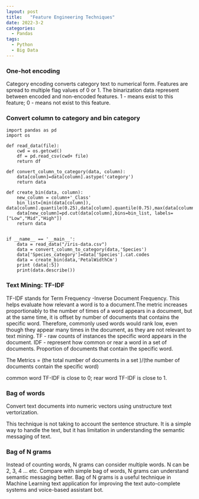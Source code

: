 ```yaml
---
layout: post
title:   "Feature Engineering Techniques"
date: 2022-3-2
categories:
  - Pandas
tags:
  - Python
  - Big Data
---
```


### One-hot encoding
Category encoding converts category text to numerical form.
Features are spread to multiple flag values of 0 or 1.
The binarization data represent between encoded and non-encoded features.
1 - means exist to this feature; 0 - means not exist to this feature.

### Convert column to category and bin category

```
import pandas as pd
import os

def read_data(file):
    cwd = os.getcwd()
    df = pd.read_csv(cwd+ file)
    return df

def convert_column_to_category(data, column):
    data[column]=data[column].astype('category')
    return data

def create_bin(data, column):
    new_column = column+'_Class'
    bin_list=[min(data[column]), data[column].quantile(0.25),data[column].quantile(0.75),max(data[column])]
    data[new_column]=pd.cut(data[column],bins=bin_list, labels=["Low","Mid","High"])
    return data


if __name__ == '__main__':
    data = read_data("/iris-data.csv")
    data = convert_column_to_category(data,'Species')
    data['Species_category']=data['Species'].cat.codes
    data = create_bin(data,'PetalWidthCm')
    print (data[:5])
    print(data.describe())
```

### Text Mining: TF-IDF

TF-IDF stands for Term Frequency -Inverse Document Frequency. This helps evaluate how relevant a word is to a document.The metric increases proportionably to the number of times of a word appears in a document, but at the same time, it is offset by number of documents that contains the specific word. Therefore, commonly used words would rank low, even though they appear many times in the document, as they are not relevant to text mining.
TF - raw counts of instances the specific word appears in the document.
IDF - represent how common or rear a word in a set of documents. Proportion of documents that contain the specific word.

The Metrics = (the total number of documents in a set )/(the number of documents contain the specific word)

common word TF-IDF is close to 0; rear word TF-IDF is close to 1.

### Bag of words

Convert text documents into numeric vectors using unstructure text vertorization.

This technique is not taking to account the sentence structure. It is a simple way to handle the text, but it has limitation in understanding the semantic messaging of text.

### Bag of N grams

Instead of counting words, N grams can consider multiple words. N can be 2, 3, 4 ... etc.
Compare with simple bag of words, N grams can understand semantic messaging better.
Bag of N grams is a useful technique in Machine Learning text application for improving the text auto-complete systems and voice-based assistant bot.
